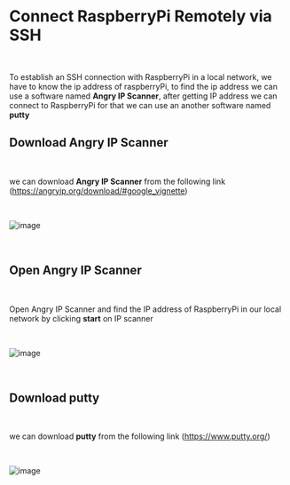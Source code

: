 # Connect RaspberryPi Remotely via SSH

<br>

To establish an SSH connection with RaspberryPi in a local network, we have to know the ip address of raspberryPi, to find the ip address we can use a software named **Angry IP Scanner**, after getting IP address we can connect to RaspberryPi for that we can use an another software named **putty**

## Download Angry IP Scanner

<br>

we can download **Angry IP Scanner** from the following link (https://angryip.org/download/#google_vignette)

<br>

![image](https://user-images.githubusercontent.com/109785046/188049732-99270696-8695-45cb-9334-22a613baecc0.png)

<br>

## Open Angry IP Scanner

<br>

Open Angry IP Scanner and find the IP address of RaspberryPi in our local network by clicking **start** on IP scanner

<br>

![image](https://user-images.githubusercontent.com/109785046/188049100-7e9a93c7-4f39-44d8-a9d9-afcb90217619.png)

<br>

## Download putty

<br>

we can download **putty** from the following link (https://www.putty.org/)

<br>

![image](https://user-images.githubusercontent.com/109785046/188053822-1404e4f9-8adb-4f12-a42f-6322566060ae.png)

<br>





